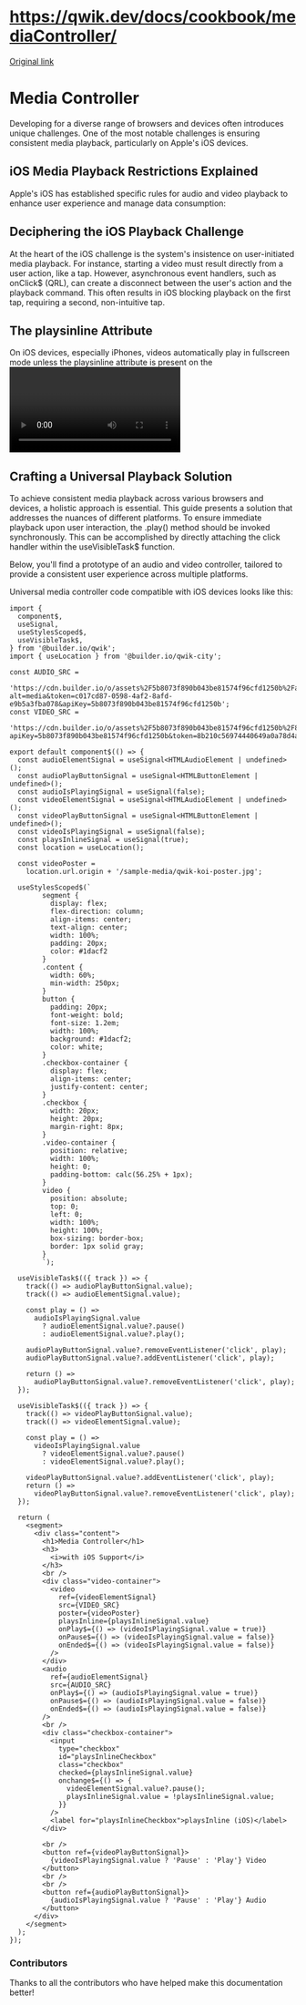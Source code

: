 # https://qwik.dev/docs/cookbook/mediaController/

[Original link](https://qwik.dev/docs/cookbook/mediaController/)

# Media Controller

Developing for a diverse range of browsers and devices often introduces unique challenges. One of the most notable challenges is ensuring consistent media playback, particularly on Apple's iOS devices.

## iOS Media Playback Restrictions Explained

Apple's iOS has established specific rules for audio and video playback to enhance user experience and manage data consumption:

## Deciphering the iOS Playback Challenge

At the heart of the iOS challenge is the system's insistence on user-initiated media playback. For instance, starting a video must result directly from a user action, like a tap. However, asynchronous event handlers, such as onClick$ (QRL), can create a disconnect between the user's action and the playback command. This often results in iOS blocking playback on the first tap, requiring a second, non-intuitive tap.

## The playsinline Attribute

On iOS devices, especially iPhones, videos automatically play in fullscreen mode unless the playsinline attribute is present on the <video> tag. This attribute ensures that videos play within their designated container, providing a consistent experience across different devices and platforms. While primarily intended for iOS, including playsinline is harmless on other platforms and ensures broader compatibility.

## Crafting a Universal Playback Solution

To achieve consistent media playback across various browsers and devices, a holistic approach is essential. This guide presents a solution that addresses the nuances of different platforms. To ensure immediate playback upon user interaction, the .play() method should be invoked synchronously. This can be accomplished by directly attaching the click handler within the useVisibleTask$ function.

Below, you'll find a prototype of an audio and video controller, tailored to provide a consistent user experience across multiple platforms.

Universal media controller code compatible with iOS devices looks like this:

```
import {
  component$,
  useSignal,
  useStylesScoped$,
  useVisibleTask$,
} from '@builder.io/qwik';
import { useLocation } from '@builder.io/qwik-city';
 
const AUDIO_SRC =
  'https://cdn.builder.io/o/assets%2F5b8073f890b043be81574f96cfd1250b%2Fafe011812da146a5b2263196cb25f263?alt=media&token=c017cd87-0598-4af2-8afd-e9b5a3fba078&apiKey=5b8073f890b043be81574f96cfd1250b';
const VIDEO_SRC =
  'https://cdn.builder.io/o/assets%2F5b8073f890b043be81574f96cfd1250b%2F8b210c56974440649a0a78d4a3a0ddc5%2Fcompressed?apiKey=5b8073f890b043be81574f96cfd1250b&token=8b210c56974440649a0a78d4a3a0ddc5&alt=media&optimized=true';
 
export default component$(() => {
  const audioElementSignal = useSignal<HTMLAudioElement | undefined>();
  const audioPlayButtonSignal = useSignal<HTMLButtonElement | undefined>();
  const audioIsPlayingSignal = useSignal(false);
  const videoElementSignal = useSignal<HTMLAudioElement | undefined>();
  const videoPlayButtonSignal = useSignal<HTMLButtonElement | undefined>();
  const videoIsPlayingSignal = useSignal(false);
  const playsInlineSignal = useSignal(true);
  const location = useLocation();
 
  const videoPoster =
    location.url.origin + '/sample-media/qwik-koi-poster.jpg';
 
  useStylesScoped$(`
        segment {
          display: flex;
          flex-direction: column;
          align-items: center;
          text-align: center;
          width: 100%;
          padding: 20px;
          color: #1dacf2
        }
        .content {
          width: 60%;
          min-width: 250px;
        }
        button {
          padding: 20px;
          font-weight: bold;
          font-size: 1.2em;
          width: 100%;
          background: #1dacf2;
          color: white;
        }
        .checkbox-container {
          display: flex;
          align-items: center;
          justify-content: center;
        }
        .checkbox {
          width: 20px;
          height: 20px;
          margin-right: 8px;
        }
        .video-container {
          position: relative;
          width: 100%;
          height: 0;
          padding-bottom: calc(56.25% + 1px);
        }
        video {
          position: absolute;
          top: 0;
          left: 0;
          width: 100%;
          height: 100%;
          box-sizing: border-box;
          border: 1px solid gray;
        }
        `);
 
  useVisibleTask$(({ track }) => {
    track(() => audioPlayButtonSignal.value);
    track(() => audioElementSignal.value);
 
    const play = () =>
      audioIsPlayingSignal.value
        ? audioElementSignal.value?.pause()
        : audioElementSignal.value?.play();
 
    audioPlayButtonSignal.value?.removeEventListener('click', play);
    audioPlayButtonSignal.value?.addEventListener('click', play);
 
    return () =>
      audioPlayButtonSignal.value?.removeEventListener('click', play);
  });
 
  useVisibleTask$(({ track }) => {
    track(() => videoPlayButtonSignal.value);
    track(() => videoElementSignal.value);
 
    const play = () =>
      videoIsPlayingSignal.value
        ? videoElementSignal.value?.pause()
        : videoElementSignal.value?.play();
 
    videoPlayButtonSignal.value?.addEventListener('click', play);
    return () =>
      videoPlayButtonSignal.value?.removeEventListener('click', play);
  });
 
  return (
    <segment>
      <div class="content">
        <h1>Media Controller</h1>
        <h3>
          <i>with iOS Support</i>
        </h3>
        <br />
        <div class="video-container">
          <video
            ref={videoElementSignal}
            src={VIDEO_SRC}
            poster={videoPoster}
            playsInline={playsInlineSignal.value}
            onPlay$={() => (videoIsPlayingSignal.value = true)}
            onPause$={() => (videoIsPlayingSignal.value = false)}
            onEnded$={() => (videoIsPlayingSignal.value = false)}
          />
        </div>
        <audio
          ref={audioElementSignal}
          src={AUDIO_SRC}
          onPlay$={() => (audioIsPlayingSignal.value = true)}
          onPause$={() => (audioIsPlayingSignal.value = false)}
          onEnded$={() => (audioIsPlayingSignal.value = false)}
        />
        <br />
        <div class="checkbox-container">
          <input
            type="checkbox"
            id="playsInlineCheckbox"
            class="checkbox"
            checked={playsInlineSignal.value}
            onchange$={() => {
              videoElementSignal.value?.pause();
              playsInlineSignal.value = !playsInlineSignal.value;
            }}
          />
          <label for="playsInlineCheckbox">playsInline (iOS)</label>
        </div>
 
        <br />
        <button ref={videoPlayButtonSignal}>
          {videoIsPlayingSignal.value ? 'Pause' : 'Play'} Video
        </button>
        <br />
        <br />
        <button ref={audioPlayButtonSignal}>
          {audioIsPlayingSignal.value ? 'Pause' : 'Play'} Audio
        </button>
      </div>
    </segment>
  );
});
```

### Contributors

Thanks to all the contributors who have helped make this documentation better!

